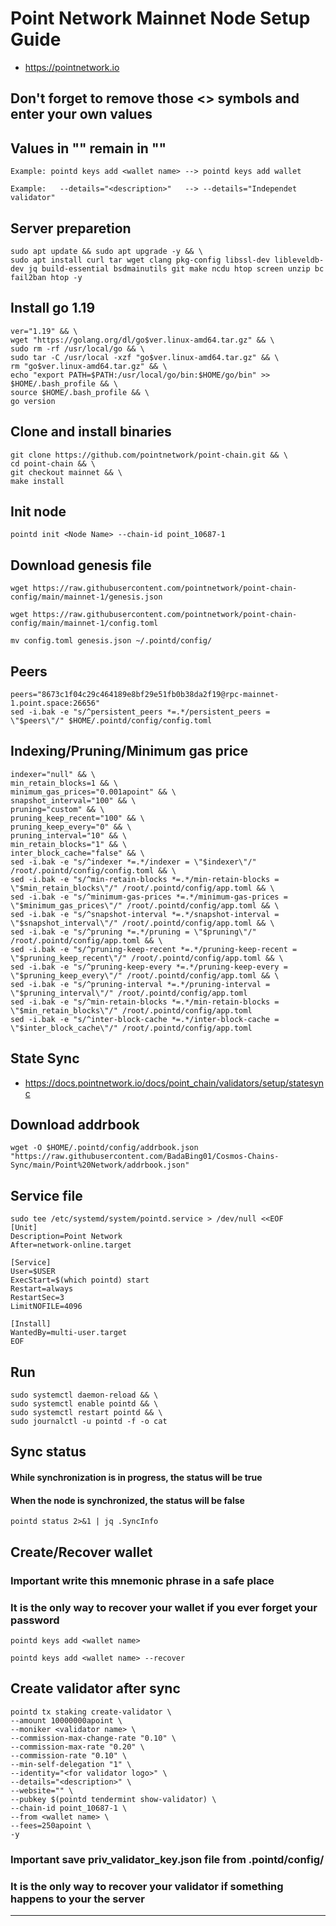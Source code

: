 # Point Network Mainnet Node Setup Guide
* https://pointnetwork.io

## Don't forget to remove those <> symbols and enter your own values
## Values in "" remain in ""
```
Example: pointd keys add <wallet name> --> pointd keys add wallet

Example:   --details="<description>"   --> --details="Independet validator"
```

## Server preparetion
```
sudo apt update && sudo apt upgrade -y && \
sudo apt install curl tar wget clang pkg-config libssl-dev libleveldb-dev jq build-essential bsdmainutils git make ncdu htop screen unzip bc fail2ban htop -y
```
## Install go 1.19
```
ver="1.19" && \
wget "https://golang.org/dl/go$ver.linux-amd64.tar.gz" && \
sudo rm -rf /usr/local/go && \
sudo tar -C /usr/local -xzf "go$ver.linux-amd64.tar.gz" && \
rm "go$ver.linux-amd64.tar.gz" && \
echo "export PATH=$PATH:/usr/local/go/bin:$HOME/go/bin" >> $HOME/.bash_profile && \
source $HOME/.bash_profile && \
go version
```
## Clone and install binaries
```
git clone https://github.com/pointnetwork/point-chain.git && \
cd point-chain && \
git checkout mainnet && \
make install

```
## Init node
```
pointd init <Node Name> --chain-id point_10687-1
```
## Download genesis file
```
wget https://raw.githubusercontent.com/pointnetwork/point-chain-config/main/mainnet-1/genesis.json

wget https://raw.githubusercontent.com/pointnetwork/point-chain-config/main/mainnet-1/config.toml

mv config.toml genesis.json ~/.pointd/config/
```
## Peers
```
peers="8673c1f04c29c464189e8bf29e51fb0b38da2f19@rpc-mainnet-1.point.space:26656"
sed -i.bak -e "s/^persistent_peers *=.*/persistent_peers = \"$peers\"/" $HOME/.pointd/config/config.toml
```
## Indexing/Pruning/Minimum gas price
```
indexer="null" && \
min_retain_blocks=1 && \
minimum_gas_prices="0.001apoint" && \
snapshot_interval="100" && \
pruning="custom" && \
pruning_keep_recent="100" && \
pruning_keep_every="0" && \
pruning_interval="10" && \
min_retain_blocks="1" && \
inter_block_cache="false" && \
sed -i.bak -e "s/^indexer *=.*/indexer = \"$indexer\"/" /root/.pointd/config/config.toml && \
sed -i.bak -e "s/^min-retain-blocks *=.*/min-retain-blocks = \"$min_retain_blocks\"/" /root/.pointd/config/app.toml && \
sed -i.bak -e "s/^minimum-gas-prices *=.*/minimum-gas-prices = \"$minimum_gas_prices\"/" /root/.pointd/config/app.toml && \
sed -i.bak -e "s/^snapshot-interval *=.*/snapshot-interval = \"$snapshot_interval\"/" /root/.pointd/config/app.toml && \
sed -i.bak -e "s/^pruning *=.*/pruning = \"$pruning\"/" /root/.pointd/config/app.toml && \
sed -i.bak -e "s/^pruning-keep-recent *=.*/pruning-keep-recent = \"$pruning_keep_recent\"/" /root/.pointd/config/app.toml && \
sed -i.bak -e "s/^pruning-keep-every *=.*/pruning-keep-every = \"$pruning_keep_every\"/" /root/.pointd/config/app.toml && \
sed -i.bak -e "s/^pruning-interval *=.*/pruning-interval = \"$pruning_interval\"/" /root/.pointd/config/app.toml
sed -i.bak -e "s/^min-retain-blocks *=.*/min-retain-blocks = \"$min_retain_blocks\"/" /root/.pointd/config/app.toml
sed -i.bak -e "s/^inter-block-cache *=.*/inter-block-cache = \"$inter_block_cache\"/" /root/.pointd/config/app.toml
```
## State Sync
* https://docs.pointnetwork.io/docs/point_chain/validators/setup/statesync

## Download addrbook
```
wget -O $HOME/.pointd/config/addrbook.json "https://raw.githubusercontent.com/BadaBing01/Cosmos-Chains-Sync/main/Point%20Network/addrbook.json"
```
## Service file
```
sudo tee /etc/systemd/system/pointd.service > /dev/null <<EOF
[Unit]
Description=Point Network
After=network-online.target

[Service]
User=$USER
ExecStart=$(which pointd) start
Restart=always
RestartSec=3
LimitNOFILE=4096

[Install]
WantedBy=multi-user.target
EOF
```
## Run
```
sudo systemctl daemon-reload && \
sudo systemctl enable pointd && \
sudo systemctl restart pointd && \
sudo journalctl -u pointd -f -o cat
```
## Sync status
#### While synchronization is in progress, the status will be true
#### When the node is synchronized, the status will be false
```
pointd status 2>&1 | jq .SyncInfo
```
## Create/Recover wallet
### Important write this mnemonic phrase in a safe place
### It is the only way to recover your wallet if you ever forget your password
```
pointd keys add <wallet name>

pointd keys add <wallet name> --recover
```
## Create validator after sync
```
pointd tx staking create-validator \
--amount 10000000apoint \
--moniker <validator name> \
--commission-max-change-rate "0.10" \
--commission-max-rate "0.20" \
--commission-rate "0.10" \
--min-self-delegation "1" \
--identity="<for validator logo>" \
--details="<description>" \
--website="" \
--pubkey $(pointd tendermint show-validator) \
--chain-id point_10687-1 \
--from <wallet name> \
--fees=250apoint \
-y
```
### Important save priv_validator_key.json file from .pointd/config/
### It is the only way to recover your validator if something happens to your the server
___
